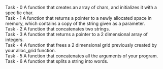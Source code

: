 Task - 0 A function that creates an array of chars, and initializes it with a specific char. <br>
Task - 1 A function that returns a pointer to a newly allocated space in memory, which contains a copy of the string given as a parameter. <br>
Task - 2 A function that concatenates two strings. <br>
Task - 3 A function that returns a pointer to a 2 dimensional array of integers. <br>
Task - 4 A function that frees a 2 dimensional grid previously created by your alloc_grid function. <br>
Task - 5 A function that concatenates all the arguments of your program. <br>
Task - 6 A function that splits a string into words. <br>
